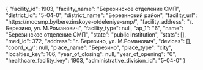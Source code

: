 {
    "facility_id": 1903,
    "facility_name": "Березинское отделение СМП",
    "district_id": "5-04-0",
    "district_name": "Березинский район",
    "facility_url": "https:\/\/mocsmp.by\/berezinskoye-otdeleniye-smp\/",
    "facility_address": "г. Березино, ул. М.Романович",
    "facility_type": null,
    "ap_1": "6",
    "name": "Березинское отделение СМП",
    "state": "public institution",
    "stats": [],
    "med_id": 372,
    "address": "г. Березино, ул. М.Романович",
    "devices": [],
    "coord_x_y": null,
    "place_name": "Березино",
    "place_type": "city",
    "localties_key": 106,
    "year_of_closing": null,
    "year_of_opening": "0",
    "healthcare_facility_key": 1903,
    "administrative_division_id": "5-04-0"
}